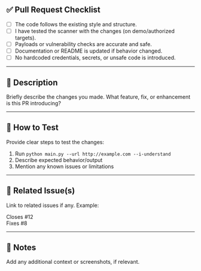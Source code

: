 ## ✅ Pull Request Checklist

- [ ] The code follows the existing style and structure.
- [ ] I have tested the scanner with the changes (on demo/authorized targets).
- [ ] Payloads or vulnerability checks are accurate and safe.
- [ ] Documentation or README is updated if behavior changed.
- [ ] No hardcoded credentials, secrets, or unsafe code is introduced.

---

## 📌 Description

Briefly describe the changes you made. What feature, fix, or enhancement is this PR introducing?

---

## 🧪 How to Test

Provide clear steps to test the changes:

1. Run `python main.py --url http://example.com --i-understand`
2. Describe expected behavior/output
3. Mention any known issues or limitations

---

## 🧠 Related Issue(s)

Link to related issues if any. Example:

Closes #12  
Fixes #8

---

## 📎 Notes

Add any additional context or screenshots, if relevant.
